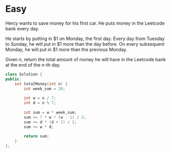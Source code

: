 # Easy

Hercy wants to save money for his first car. He puts money in the Leetcode bank every day.

He starts by putting in $\$1$ on Monday, the first day. Every day from Tuesday to Sunday, he will put in $\$1$ more than the day before. On every subsequent Monday, he will put in $\$1$ more than the previous Monday.

Given $n$, return the total amount of money he will have in the Leetcode bank at the end of the $n$-th day.

```cpp
class Solution {
public:
    int totalMoney(int n) {
        int week_sum = 28;
        
        int w = n / 7;
        int d = n % 7;
        
        int sum = w * week_sum;
        sum += 7 * w * (w - 1) / 2;
        sum += d * (d + 1) / 2;
        sum += w * d;
        
        return sum;
    }
};
```
